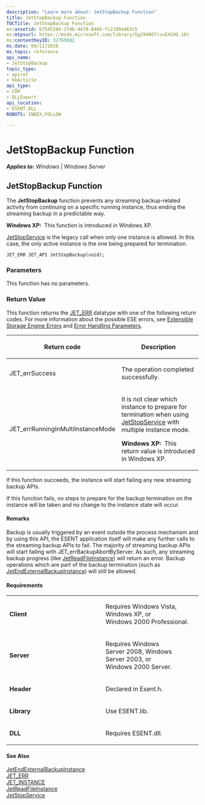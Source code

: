 ```yaml
---
description: "Learn more about: JetStopBackup Function"
title: JetStopBackup Function
TOCTitle: JetStopBackup Function
ms:assetid: b7545284-2fdb-4470-8466-fc2109ad63c5
ms:mtpsurl: https://msdn.microsoft.com/library/Gg294067(v=EXCHG.10)
ms:contentKeyID: 32765682
ms.date: 04/11/2016
ms.topic: reference
api_name: 
- JetStopBackup
topic_type: 
- apiref
- kbArticle
api_type: 
- COM
- DLLExport
api_location: 
- ESENT.DLL
ROBOTS: INDEX,FOLLOW

---
```


# JetStopBackup Function


_**Applies to:** Windows | Windows Server_

## JetStopBackup Function

The **JetStopBackup** function prevents any streaming backup-related activity from continuing on a specific running instance, thus ending the streaming backup in a predictable way.

**Windows XP:**  This function is introduced in Windows XP.

[JetStopService](./jetstopservice-function.md) is the legacy call when only one instance is allowed. In this case, the only active instance is the one being prepared for termination.

    JET_ERR JET_API JetStopBackup(void);

### Parameters

This function has no parameters.

### Return Value

This function returns the [JET_ERR](./jet-err.md) datatype with one of the following return codes. For more information about the possible ESE errors, see [Extensible Storage Engine Errors](./extensible-storage-engine-errors.md) and [Error Handling Parameters](./error-handling-parameters.md).

<table>
<colgroup>
<col style="width: 50%" />
<col style="width: 50%" />
</colgroup>
<thead>
<tr class="header">
<th><p>Return code</p></th>
<th><p>Description</p></th>
</tr>
</thead>
<tbody>
<tr class="odd">
<td><p>JET_errSuccess</p></td>
<td><p>The operation completed successfully.</p></td>
</tr>
<tr class="even">
<td><p>JET_errRunningInMultiInstanceMode</p></td>
<td><p>It is not clear which instance to prepare for termination when using <a href="gg269240(v=exchg.10).md">JetStopService</a> with multiple instance mode.</p>
<p><strong>Windows XP:</strong>  This return value is introduced in Windows XP.</p></td>
</tr>
</tbody>
</table>


If this function succeeds, the instance will start failing any new streaming backup APIs.

If this function fails, no steps to prepare for the backup termination on the instance will be taken and no change to the instance state will occur.

#### Remarks

Backup is usually triggered by an event outside the process mechanism and by using this API, the ESENT application itself will make any further calls to the streaming backup APIs to fail. The majority of streaming backup APIs will start failing with JET_errBackupAbortByServer. As such, any streaming backup progress (like [JetReadFileInstance](./jetreadfileinstance-function.md)) will return an error. Backup operations which are part of the backup termination (such as [JetEndExternalBackupInstance](./jetendexternalbackupinstance-function.md)) will still be allowed.

#### Requirements

<table>
<colgroup>
<col style="width: 50%" />
<col style="width: 50%" />
</colgroup>
<tbody>
<tr class="odd">
<td><p><strong>Client</strong></p></td>
<td><p>Requires Windows Vista, Windows XP, or Windows 2000 Professional.</p></td>
</tr>
<tr class="even">
<td><p><strong>Server</strong></p></td>
<td><p>Requires Windows Server 2008, Windows Server 2003, or Windows 2000 Server.</p></td>
</tr>
<tr class="odd">
<td><p><strong>Header</strong></p></td>
<td><p>Declared in Esent.h.</p></td>
</tr>
<tr class="even">
<td><p><strong>Library</strong></p></td>
<td><p>Use ESENT.lib.</p></td>
</tr>
<tr class="odd">
<td><p><strong>DLL</strong></p></td>
<td><p>Requires ESENT.dll.</p></td>
</tr>
</tbody>
</table>


#### See Also

[JetEndExternalBackupInstance](./jetendexternalbackupinstance-function.md)  
[JET_ERR](./jet-err.md)  
[JET_INSTANCE](./jet-instance.md)  
[JetReadFileInstance](./jetreadfileinstance-function.md)  
[JetStopService](./jetstopservice-function.md)
